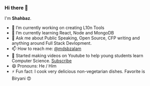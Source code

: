 ### Hi there 👋

I'm **Shahbaz**.

- 🔭 I’m currently working on creating L10n Tools
- 🌱 I’m currently learning React, Node and MongoDB
- 💬 Ask me about Public Speaking, Open Source, CFP writing and anything around Full Stack Devlopment.
- 📫 How to reach me: [@mdsbzalam](https://www.twitter.com/mdsbzalam)
- 🎥 Started making videos on Youtube to help young students learn Computer Science. [Subscribe](https://bit.ly/mdsbzalam-yt)
- 😄 Pronouns: He / Him
- ⚡ Fun fact: I cook very delicious non-vegetarian dishes. Favorite is Biryani 😍

<!--
**shahbaz17/shahbaz17** is a ✨ _special_ ✨ repository because its `README.md` (this file) appears on your GitHub profile.

Here are some ideas to get you started:

- 🔭 I’m currently working on ...
- 🌱 I’m currently learning ...
- 👯 I’m looking to collaborate on ...
- 🤔 I’m looking for help with ...
- 💬 Ask me about ...
- 📫 How to reach me: ...
- 😄 Pronouns: ...
- ⚡ Fun fact: ...
-->

